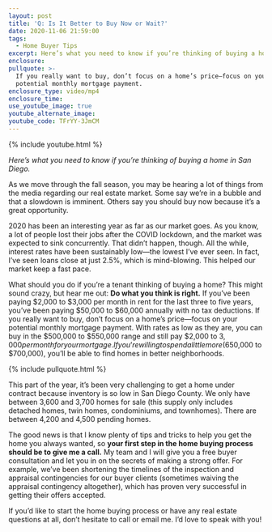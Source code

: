 ```yaml
---
layout: post
title: 'Q: Is It Better to Buy Now or Wait?'
date: 2020-11-06 21:59:00
tags:
  - Home Buyer Tips
excerpt: Here’s what you need to know if you’re thinking of buying a home in San Diego.
enclosure:
pullquote: >-
  If you really want to buy, don’t focus on a home’s price—focus on your
  potential monthly mortgage payment.
enclosure_type: video/mp4
enclosure_time:
use_youtube_image: true
youtube_alternate_image:
youtube_code: TFrYY-3JmCM
---
```


{% include youtube.html %}

*Here’s what you need to know if you’re thinking of buying a home in San Diego.*

As we move through the fall season, you may be hearing a lot of things from the media regarding our real estate market. Some say we’re in a bubble and that a slowdown is imminent. Others say you should buy now because it’s a great opportunity.&nbsp;

2020 has been an interesting year as far as our market goes. As you know, a lot of people lost their jobs after the COVID lockdown, and the market was expected to sink concurrently. That didn’t happen, though. All the while, interest rates have been sustainably low—the lowest I’ve ever seen. In fact, I’ve seen loans close at just 2.5%, which is mind-blowing. This helped our market keep a fast pace.&nbsp;

What should you do if you’re a tenant thinking of buying a home? This might sound crazy, but hear me out: **Do what you think is right.** If you’ve been paying $2,000 to $3,000 per month in rent for the last three to five years, you’ve been paying $50,000 to $60,000 annually with no tax deductions. If you really want to buy, don’t focus on a home’s price—focus on your potential monthly mortgage payment. With rates as low as they are, you can buy in the $500,000 to $550,000 range and still pay $2,000 to $3,000 per month for your mortgage. If you’re willing to spend a little more ($650,000 to $700,000), you’ll be able to find homes in better neighborhoods.

{% include pullquote.html %}

This part of the year, it’s been very challenging to get a home under contract because inventory is so low in San Diego County. We only have between 3,600 and 3,700 homes for sale (this supply only includes detached homes, twin homes, condominiums, and townhomes). There are between 4,200 and 4,500 pending homes.

The good news is that I know plenty of tips and tricks to help you get the home you always wanted, so **your first step in the home buying process should be to give me a call.** My team and I will give you a free buyer consultation and let you in on the secrets of making a strong offer. For example, we’ve been shortening the timelines of the inspection and appraisal contingencies for our buyer clients (sometimes waiving the appraisal contingency altogether), which has proven very successful in getting their offers accepted.&nbsp;

If you’d like to start the home buying process or have any real estate questions at all, don’t hesitate to call or email me. I’d love to speak with you\!